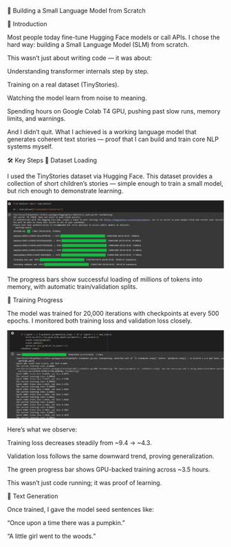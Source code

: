 🧠 Building a Small Language Model from Scratch






🌟 Introduction

Most people today fine-tune Hugging Face models or call APIs.
I chose the hard way: building a Small Language Model (SLM) from scratch.

This wasn’t just about writing code — it was about:

Understanding transformer internals step by step.

Training on a real dataset (TinyStories).

Watching the model learn from noise to meaning.

Spending hours on Google Colab T4 GPU, pushing past slow runs, memory limits, and warnings.

And I didn’t quit.
What I achieved is a working language model that generates coherent text stories — proof that I can build and train core NLP systems myself.

🛠️ Key Steps
🔹 Dataset Loading

I used the TinyStories dataset via Hugging Face.
This dataset provides a collection of short children’s stories — simple enough to train a small model, but rich enough to demonstrate learning.

<p align="center">
  <img src="https://raw.githubusercontent.com/manireddy11/SMALL-LANGUAGE-MODEL--SLM----FROM-SCRATCH/2473e314b2bb8796488226fa0dc782756027e238/Screenshot%202025-08-26%20220425.png" alt="Project screenshot" />
</p>


The progress bars show successful loading of millions of tokens into memory, with automatic train/validation splits.


🔹 Training Progress

The model was trained for 20,000 iterations with checkpoints at every 500 epochs.
I monitored both training loss and validation loss closely.

<p align="center">
  <a href="https://github.com/manireddy11/SMALL-LANGUAGE-MODEL--SLM----FROM-SCRATCH/blob/94c4ac9a33e5d72d36d45778d15ef665a37b07a5/Screenshot%202025-08-26%20220314.png" target="_blank" rel="noopener noreferrer">
    <img src="https://raw.githubusercontent.com/manireddy11/SMALL-LANGUAGE-MODEL--SLM----FROM-SCRATCH/94c4ac9a33e5d72d36d45778d15ef665a37b07a5/Screenshot%202025-08-26%20220314.png" alt="Project screenshot" style="max-width:100%; height:auto;" />
  </a>
</p>


Here’s what we observe:

Training loss decreases steadily from ~9.4 → ~4.3.

Validation loss follows the same downward trend, proving generalization.

The green progress bar shows GPU-backed training across ~3.5 hours.

This wasn’t just code running; it was proof of learning.

🔹 Text Generation

Once trained, I gave the model seed sentences like:

“Once upon a time there was a pumpkin.”

“A little girl went to the woods.”




